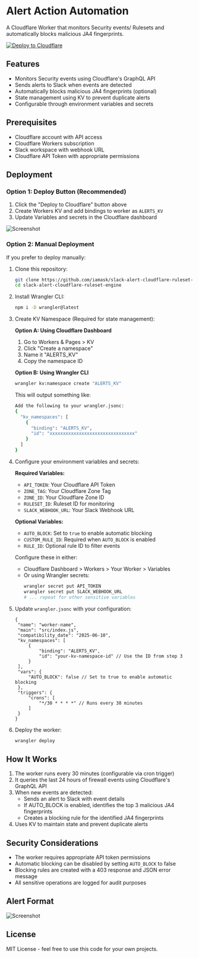 # Alert Action Automation

A Cloudflare Worker that monitors Security events/ Rulesets and automatically blocks malicious JA4 fingerprints.

[![Deploy to Cloudflare](https://deploy.workers.cloudflare.com/button)](https://deploy.workers.cloudflare.com/?url=https://github.com/iamask/slack-alert-cloudflare-ruleset-engine)

## Features

- Monitors Security events using Cloudflare's GraphQL API
- Sends alerts to Slack when events are detected
- Automatically blocks malicious JA4 fingerprints (optional)
- State management using KV to prevent duplicate alerts
- Configurable through environment variables and secrets

## Prerequisites

- Cloudflare account with API access
- Cloudflare Workers subscription
- Slack workspace with webhook URL
- Cloudflare API Token with appropriate permissions

## Deployment

### Option 1: Deploy Button (Recommended)

1. Click the "Deploy to Cloudflare" button above
2. Create Workers KV and add bindings to worker as `ALERTS_KV`
3. Update Variables and secrets in the Cloudflare dashboard

![Screenshot](https://r2.zxc.co.in/git_readme/slack-alert-dash.png)

### Option 2: Manual Deployment

If you prefer to deploy manually:

1. Clone this repository:

   ```bash
   git clone https://github.com/iamask/slack-alert-cloudflare-ruleset-engine.git
   cd slack-alert-cloudflare-ruleset-engine
   ```

2. Install Wrangler CLI:

   ```bash
   npm i -D wrangler@latest
   ```

3. Create KV Namespace (Required for state management):

   **Option A: Using Cloudflare Dashboard**

   1. Go to Workers & Pages > KV
   2. Click "Create a namespace"
   3. Name it "ALERTS_KV"
   4. Copy the namespace ID

   **Option B: Using Wrangler CLI**

   ```bash
   wrangler kv:namespace create "ALERTS_KV"
   ```

   This will output something like:

   ```bash
   Add the following to your wrangler.jsonc:
   {
     "kv_namespaces": [
       {
         "binding": "ALERTS_KV",
         "id": "xxxxxxxxxxxxxxxxxxxxxxxxxxxxxxxx"
       }
     ]
   }
   ```

4. Configure your environment variables and secrets:

   **Required Variables:**

   - `API_TOKEN`: Your Cloudflare API Token
   - `ZONE_TAG`: Your Cloudflare Zone Tag
   - `ZONE_ID`: Your Cloudflare Zone ID
   - `RULESET_ID`: Ruleset ID for monitoring
   - `SLACK_WEBHOOK_URL`: Your Slack Webhook URL

   **Optional Variables:**

   - `AUTO_BLOCK`: Set to `true` to enable automatic blocking
   - `CUSTOM_RULE_ID`: Required when `AUTO_BLOCK` is enabled
   - `RULE_ID`: Optional rule ID to filter events

   Configure these in either:

   - Cloudflare Dashboard > Workers > Your Worker > Variables
   - Or using Wrangler secrets:
     ```bash
     wrangler secret put API_TOKEN
     wrangler secret put SLACK_WEBHOOK_URL
     # ... repeat for other sensitive variables
     ```

5. Update `wrangler.jsonc` with your configuration:

   ```jsonc
   {
   	"name": "worker-name",
   	"main": "src/index.js",
   	"compatibility_date": "2025-06-10",
   	"kv_namespaces": [
   		{
   			"binding": "ALERTS_KV",
   			"id": "your-kv-namespace-id" // Use the ID from step 3
   		}
   	],
   	"vars": {
   		"AUTO_BLOCK": false // Set to true to enable automatic blocking
   	},
   	"triggers": {
   		"crons": [
   			"*/30 * * * *" // Runs every 30 minutes
   		]
   	}
   }
   ```

6. Deploy the worker:
   ```bash
   wrangler deploy
   ```

## How It Works

1. The worker runs every 30 minutes (configurable via cron trigger)
2. It queries the last 24 hours of firewall events using Cloudflare's GraphQL API
3. When new events are detected:
   - Sends an alert to Slack with event details
   - If AUTO_BLOCK is enabled, identifies the top 3 malicious JA4 fingerprints
   - Creates a blocking rule for the identified JA4 fingerprints
4. Uses KV to maintain state and prevent duplicate alerts

## Security Considerations

- The worker requires appropriate API token permissions
- Automatic blocking can be disabled by setting `AUTO_BLOCK` to false
- Blocking rules are created with a 403 response and JSON error message
- All sensitive operations are logged for audit purposes

## Alert Format

![Screenshot](https://r2.zxc.co.in/git_readme/alert-slack.png)

## License

MIT License - feel free to use this code for your own projects.

